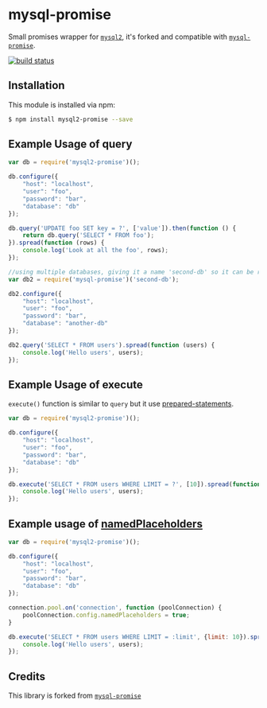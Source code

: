 # mysql-promise

Small promises wrapper for [`mysql2`](https://github.com/sidorares/node-mysql2), 
it's forked and compatible with [`mysql-promise`](https://github.com/martinj/node-mysql-promise).

[![build status](https://travis-ci.org/namshi/node-mysql2-promise.svg)](http://travis-ci.org/namshi/node-mysql2-promise)

## Installation

This module is installed via npm:

``` bash
$ npm install mysql2-promise --save
```

## Example Usage of query

``` js
var db = require('mysql2-promise')();

db.configure({
	"host": "localhost",
	"user": "foo",
	"password": "bar",
	"database": "db"
});

db.query('UPDATE foo SET key = ?', ['value']).then(function () {
	return db.query('SELECT * FROM foo');
}).spread(function (rows) {
	console.log('Look at all the foo', rows);
});

//using multiple databases, giving it a name 'second-db' so it can be retrieved inside other modules/files.
var db2 = require('mysql-promise')('second-db');

db2.configure({
	"host": "localhost",
	"user": "foo",
	"password": "bar",
	"database": "another-db"
});

db2.query('SELECT * FROM users').spread(function (users) {
	console.log('Hello users', users);
});


```

## Example Usage of execute

`execute()` function is similar to `query` but it use [prepared-statements](https://github.com/sidorares/node-mysql2#prepared-statements).

``` js
var db = require('mysql2-promise')();

db.configure({
	"host": "localhost",
	"user": "foo",
	"password": "bar",
	"database": "db"
});

db.execute('SELECT * FROM users WHERE LIMIT = ?', [10]).spread(function (users) {
	console.log('Hello users', users);
});

```

## Example usage of [namedPlaceholders]((https://github.com/sidorares/node-mysql2#named-placeholders))

``` js
var db = require('mysql2-promise')();

db.configure({
	"host": "localhost",
	"user": "foo",
	"password": "bar",
	"database": "db"
});

connection.pool.on('connection', function (poolConnection) {
    poolConnection.config.namedPlaceholders = true;
}

db.execute('SELECT * FROM users WHERE LIMIT = :limit', {limit: 10}).spread(function (users) {
	console.log('Hello users', users);
});

```

## Credits

This library is forked from [`mysql-promise`](https://github.com/martinj/node-mysql-promise)

